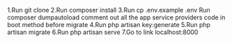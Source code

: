 1.Run git clone 
2.Run composer install
3.Run cp .env.example .env Run composer dumpautoload comment out all the app service providers code in boot method before migrate
 4.Run php artisan key:generate 
 5.Run php artisan migrate 
 6.Run php artisan serve 
 7.Go to link localhost:8000